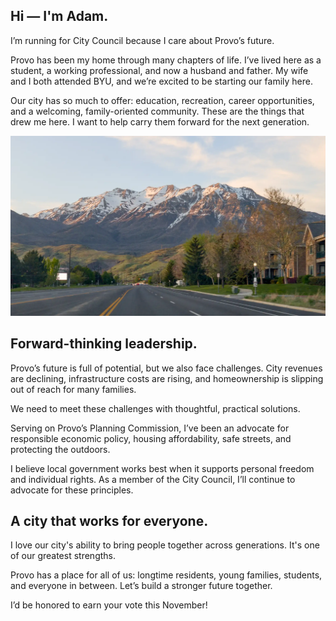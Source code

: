 
## Hi — I'm Adam.

I’m running for City Council because I care about Provo’s future.

Provo has been my home through many chapters of life. I’ve lived here as a student, a working professional, and now a husband and father. My wife and I both attended BYU, and we’re excited to be starting our family here.

Our city has so much to offer: education, recreation, career opportunities, and a welcoming, family-oriented community. These are the things that drew me here. I want to help carry them forward for the next generation.

![](../assets/photos/mountain.webp)

## Forward-thinking leadership.

Provo’s future is full of potential, but we also face challenges. City revenues are declining, infrastructure costs are rising, and homeownership is slipping out of reach for many families.

We need to meet these challenges with thoughtful, practical solutions.

Serving on Provo’s Planning Commission, I’ve been an advocate for responsible economic policy, housing affordability, safe streets, and protecting the outdoors.

I believe local government works best when it supports personal freedom and individual rights. As a member of the City Council, I’ll continue to advocate for these principles.

## A city that works for everyone.

I love our city's ability to bring people together across generations. It's one of our greatest strengths.

Provo has a place for all of us: longtime residents, young families, students, and everyone in between. Let’s build a stronger future together.

I’d be honored to earn your vote this November!
